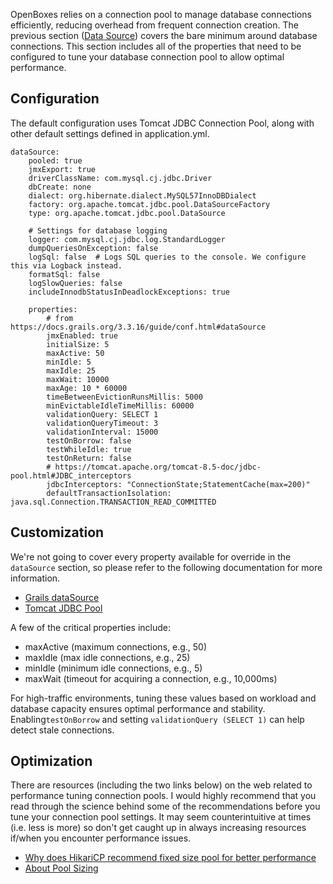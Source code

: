 
OpenBoxes relies on a connection pool to manage database connections efficiently, reducing 
overhead from frequent connection creation. The previous section ([Data Source](database.md)) 
covers the bare minimum around database connections. This section includes all of the properties 
that need to be configured to tune your database connection pool to allow optimal performance.

## Configuration
The default configuration uses Tomcat JDBC Connection Pool, along with other default settings 
defined in application.yml.


```shell
dataSource:
    pooled: true
    jmxExport: true
    driverClassName: com.mysql.cj.jdbc.Driver
    dbCreate: none
    dialect: org.hibernate.dialect.MySQL57InnoDBDialect
    factory: org.apache.tomcat.jdbc.pool.DataSourceFactory
    type: org.apache.tomcat.jdbc.pool.DataSource

    # Settings for database logging
    logger: com.mysql.cj.jdbc.log.StandardLogger
    dumpQueriesOnException: false
    logSql: false  # Logs SQL queries to the console. We configure this via Logback instead.
    formatSql: false
    logSlowQueries: false
    includeInnodbStatusInDeadlockExceptions: true

    properties:
        # from https://docs.grails.org/3.3.16/guide/conf.html#dataSource
        jmxEnabled: true
        initialSize: 5
        maxActive: 50
        minIdle: 5
        maxIdle: 25
        maxWait: 10000
        maxAge: 10 * 60000
        timeBetweenEvictionRunsMillis: 5000
        minEvictableIdleTimeMillis: 60000
        validationQuery: SELECT 1
        validationQueryTimeout: 3
        validationInterval: 15000
        testOnBorrow: false
        testWhileIdle: true
        testOnReturn: false
        # https://tomcat.apache.org/tomcat-8.5-doc/jdbc-pool.html#JDBC_interceptors
        jdbcInterceptors: "ConnectionState;StatementCache(max=200)"
        defaultTransactionIsolation: java.sql.Connection.TRANSACTION_READ_COMMITTED
```

## Customization

We're not going to cover every property available for override in the `dataSource` section, so 
please refer to the following documentation for more information. 
* [Grails dataSource](https://docs.grails.org/3.3.16/guide/conf.html#dataSource) 
* [Tomcat JDBC Pool](https://tomcat.apache.org/tomcat-9.0-doc/jdbc-pool.html#Common_Attributes) 

A few of the critical properties include:

* maxActive (maximum connections, e.g., 50)
* maxIdle (max idle connections, e.g., 25)
* minIdle (minimum idle connections, e.g., 5)
* maxWait (timeout for acquiring a connection, e.g., 10,000ms)

For high-traffic environments, tuning these values based on workload and database capacity ensures 
optimal performance and stability. Enabling`testOnBorrow` and setting `validationQuery (SELECT 1)` 
can help detect stale connections.


## Optimization
There are resources (including the two links below) on the web related to performance tuning connection 
pools. I would highly recommend that you read through the science behind some of the 
recommendations before you tune your connection pool settings. It may seem counterintuitive at times 
(i.e. less is more) so don't get caught up in always increasing resources if/when you encounter 
performance issues.

* [Why does HikariCP recommend fixed size pool for better performance](https://stackoverflow.com/questions/28987540/why-does-hikaricp-recommend-fixed-size-pool-for-better-performance)
* [About Pool Sizing](https://github.com/brettwooldridge/HikariCP/wiki/About-Pool-Sizing)
